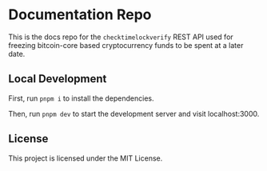 # Documentation Repo
This is the docs repo for the `checktimelockverify` REST API used for freezing bitcoin-core based cryptocurrency funds to be spent at a later date. 

## Local Development

First, run `pnpm i` to install the dependencies.

Then, run `pnpm dev` to start the development server and visit localhost:3000.

## License

This project is licensed under the MIT License.
